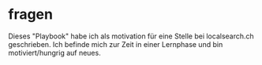 # fragen
Dieses "Playbook" habe ich als motivation für eine Stelle bei localsearch.ch geschrieben.
Ich befinde mich zur Zeit in einer Lernphase und bin motiviert/hungrig auf neues.
